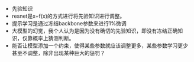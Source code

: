 - 先验知识
- resnet是x+f(x)的方式进行将先验知识进行调整。
- 提示学习是通过冻结backbone参数来进行1%微调
- 大模型的幻觉，我个人认为是因为没有确切的先验知识，即没有冻结正确知识，仅靠概率上猜测判断。
- 能否让模型添加一个约束，使得某些参数就应该调整更多，某些参数学习更少甚至不调整，除非出现某种巨大的惩罚？
